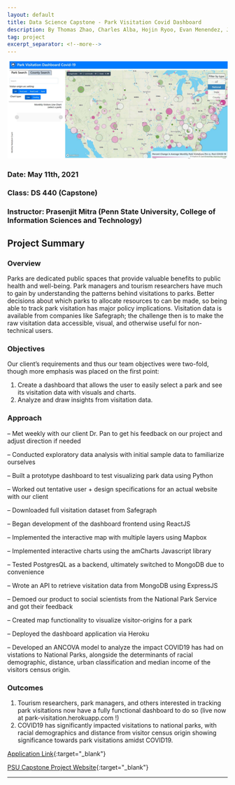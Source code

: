 ```yaml
---
layout: default
title: Data Science Capstone - Park Visitation Covid Dashboard
description: By Thomas Zhao, Charles Alba, Hojin Ryoo, Evan Menendez, Jinhan Li, Xutao Li, Xueshi Bai, Benjamin Crooks, Jin Hee Lee
tag: project
excerpt_separator: <!--more-->
---
```


![dashboard](/imgs/capstone_covid_dashboard/dashboard.JPG)

### Date: May 11th, 2021

### Class: DS 440 (Capstone)

### Instructor: Prasenjit Mitra (Penn State University, College of Information Sciences and Technology)

## Project Summary

### Overview

Parks are dedicated public spaces that provide valuable benefits to public health and well-being. Park managers and tourism researchers have much to gain by understanding the patterns behind visitations to parks. Better decisions about which parks to allocate resources to can be made, so being able to track park visitation has major policy implications. Visitation data is available from companies like Safegraph; the challenge then is to make the raw visitation data accessible, visual, and otherwise useful for non-technical users.

### Objectives

Our client’s requirements and thus our team objectives were two-fold, though more emphasis was placed on the first point:
1. Create a dashboard that allows the user to easily select a park and see its visitation data with visuals and charts.
2. Analyze and draw insights from visitation data.

### Approach

– Met weekly with our client Dr. Pan to get his feedback on our project and adjust direction if needed

– Conducted exploratory data analysis with initial sample data to familiarize ourselves

– Built a prototype dashboard to test visualizing park data using Python

– Worked out tentative user + design specifications for an actual website with our client

– Downloaded full visitation dataset from Safegraph

– Began development of the dashboard frontend using ReactJS

– Implemented the interactive map with multiple layers using Mapbox

– Implemented interactive charts using the amCharts Javascript library

– Tested PostgresQL as a backend, ultimately switched to MongoDB due to convenience

– Wrote an API to retrieve visitation data from MongoDB using ExpressJS

– Demoed our product to social scientists from the National Park Service and got their feedback

– Created map functionality to visualize visitor-origins for a park

– Deployed the dashboard application via Heroku

– Developed an ANCOVA model to analyze the impact COVID19 has had on vistations to National Parks, alongside the determinants of racial demographic, distance, urban classification and median income of the visitors census origin.

### Outcomes

1. Tourism researchers, park managers, and others interested in tracking park visitations now have a fully functional dashboard to do so (live now at park-visitation.herokuapp.com !)
2. COVID19 has significantly impacted visitations to national parks, with racial demographics and distance from visitor census origin showing significance towards park visitations amidst COVID19.

[Application Link](https://park-visitation.herokuapp.com/){:target="_blank"}

[PSU Capstone Project Website](https://sites.psu.edu/lfshowcasesp21/2021/04/29/park-visitation-dashboard/){:target="_blank"}

---

<!--more-->